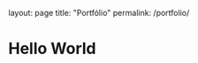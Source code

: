 layout: page
title: "Portfólio"
permalink: /portfolio/
<html>
  <head>
  </head>
    <body>
      <h1>Hello World</h1>
    </body>
</html>

